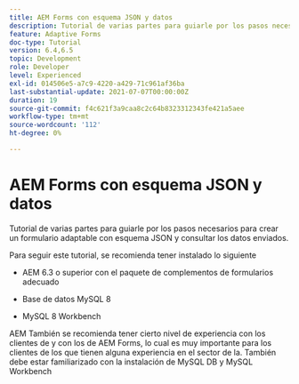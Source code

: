 ```yaml
---
title: AEM Forms con esquema JSON y datos
description: Tutorial de varias partes para guiarle por los pasos necesarios para crear un formulario adaptable con esquema JSON y consultar los datos enviados.
feature: Adaptive Forms
doc-type: Tutorial
version: 6.4,6.5
topic: Development
role: Developer
level: Experienced
exl-id: 014506e5-a7c9-4220-a429-71c961af36ba
last-substantial-update: 2021-07-07T00:00:00Z
duration: 19
source-git-commit: f4c621f3a9caa8c2c64b8323312343fe421a5aee
workflow-type: tm+mt
source-wordcount: '112'
ht-degree: 0%

---
```


# AEM Forms con esquema JSON y datos

Tutorial de varias partes para guiarle por los pasos necesarios para crear un formulario adaptable con esquema JSON y consultar los datos enviados.

Para seguir este tutorial, se recomienda tener instalado lo siguiente

* AEM 6.3 o superior con el paquete de complementos de formularios adecuado

* Base de datos MySQL 8

* MySQL 8 Workbench

AEM También se recomienda tener cierto nivel de experiencia con los clientes de y con los de AEM Forms, lo cual es muy importante para los clientes de los que tienen alguna experiencia en el sector de la. También debe estar familiarizado con la instalación de MySQL DB y MySQL Workbench
